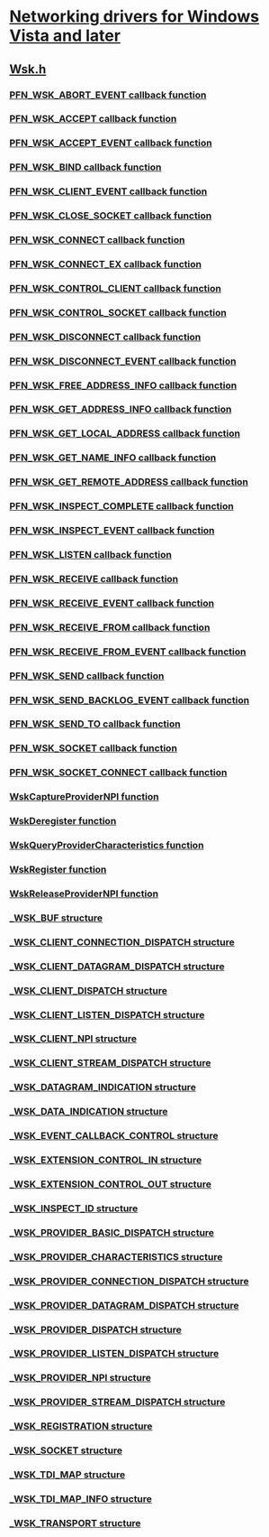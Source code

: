 # [Networking drivers for Windows Vista and later](../_netvista/index.md)
## [Wsk.h](index.md)
### [PFN_WSK_ABORT_EVENT callback function](../wsk/nc-wsk-pfn_wsk_abort_event.md)
### [PFN_WSK_ACCEPT callback function](../wsk/nc-wsk-pfn_wsk_accept.md)
### [PFN_WSK_ACCEPT_EVENT callback function](../wsk/nc-wsk-pfn_wsk_accept_event.md)
### [PFN_WSK_BIND callback function](../wsk/nc-wsk-pfn_wsk_bind.md)
### [PFN_WSK_CLIENT_EVENT callback function](../wsk/nc-wsk-pfn_wsk_client_event.md)
### [PFN_WSK_CLOSE_SOCKET callback function](../wsk/nc-wsk-pfn_wsk_close_socket.md)
### [PFN_WSK_CONNECT callback function](../wsk/nc-wsk-pfn_wsk_connect.md)
### [PFN_WSK_CONNECT_EX callback function](../wsk/nc-wsk-pfn_wsk_connect_ex.md)
### [PFN_WSK_CONTROL_CLIENT callback function](../wsk/nc-wsk-pfn_wsk_control_client.md)
### [PFN_WSK_CONTROL_SOCKET callback function](../wsk/nc-wsk-pfn_wsk_control_socket.md)
### [PFN_WSK_DISCONNECT callback function](../wsk/nc-wsk-pfn_wsk_disconnect.md)
### [PFN_WSK_DISCONNECT_EVENT callback function](../wsk/nc-wsk-pfn_wsk_disconnect_event.md)
### [PFN_WSK_FREE_ADDRESS_INFO callback function](../wsk/nc-wsk-pfn_wsk_free_address_info.md)
### [PFN_WSK_GET_ADDRESS_INFO callback function](../wsk/nc-wsk-pfn_wsk_get_address_info.md)
### [PFN_WSK_GET_LOCAL_ADDRESS callback function](../wsk/nc-wsk-pfn_wsk_get_local_address.md)
### [PFN_WSK_GET_NAME_INFO callback function](../wsk/nc-wsk-pfn_wsk_get_name_info.md)
### [PFN_WSK_GET_REMOTE_ADDRESS callback function](../wsk/nc-wsk-pfn_wsk_get_remote_address.md)
### [PFN_WSK_INSPECT_COMPLETE callback function](../wsk/nc-wsk-pfn_wsk_inspect_complete.md)
### [PFN_WSK_INSPECT_EVENT callback function](../wsk/nc-wsk-pfn_wsk_inspect_event.md)
### [PFN_WSK_LISTEN callback function](../wsk/nc-wsk-pfn_wsk_listen.md)
### [PFN_WSK_RECEIVE callback function](../wsk/nc-wsk-pfn_wsk_receive.md)
### [PFN_WSK_RECEIVE_EVENT callback function](../wsk/nc-wsk-pfn_wsk_receive_event.md)
### [PFN_WSK_RECEIVE_FROM callback function](../wsk/nc-wsk-pfn_wsk_receive_from.md)
### [PFN_WSK_RECEIVE_FROM_EVENT callback function](../wsk/nc-wsk-pfn_wsk_receive_from_event.md)
### [PFN_WSK_SEND callback function](../wsk/nc-wsk-pfn_wsk_send.md)
### [PFN_WSK_SEND_BACKLOG_EVENT callback function](../wsk/nc-wsk-pfn_wsk_send_backlog_event.md)
### [PFN_WSK_SEND_TO callback function](../wsk/nc-wsk-pfn_wsk_send_to.md)
### [PFN_WSK_SOCKET callback function](../wsk/nc-wsk-pfn_wsk_socket.md)
### [PFN_WSK_SOCKET_CONNECT callback function](../wsk/nc-wsk-pfn_wsk_socket_connect.md)
### [WskCaptureProviderNPI function](../wsk/nf-wsk-wskcaptureprovidernpi.md)
### [WskDeregister function](../wsk/nf-wsk-wskderegister.md)
### [WskQueryProviderCharacteristics function](../wsk/nf-wsk-wskqueryprovidercharacteristics.md)
### [WskRegister function](../wsk/nf-wsk-wskregister.md)
### [WskReleaseProviderNPI function](../wsk/nf-wsk-wskreleaseprovidernpi.md)
### [_WSK_BUF structure](../wsk/ns-wsk-_wsk_buf.md)
### [_WSK_CLIENT_CONNECTION_DISPATCH structure](../wsk/ns-wsk-_wsk_client_connection_dispatch.md)
### [_WSK_CLIENT_DATAGRAM_DISPATCH structure](../wsk/ns-wsk-_wsk_client_datagram_dispatch.md)
### [_WSK_CLIENT_DISPATCH structure](../wsk/ns-wsk-_wsk_client_dispatch.md)
### [_WSK_CLIENT_LISTEN_DISPATCH structure](../wsk/ns-wsk-_wsk_client_listen_dispatch.md)
### [_WSK_CLIENT_NPI structure](../wsk/ns-wsk-_wsk_client_npi.md)
### [_WSK_CLIENT_STREAM_DISPATCH structure](../wsk/ns-wsk-_wsk_client_stream_dispatch.md)
### [_WSK_DATAGRAM_INDICATION structure](../wsk/ns-wsk-_wsk_datagram_indication.md)
### [_WSK_DATA_INDICATION structure](../wsk/ns-wsk-_wsk_data_indication.md)
### [_WSK_EVENT_CALLBACK_CONTROL structure](../wsk/ns-wsk-_wsk_event_callback_control.md)
### [_WSK_EXTENSION_CONTROL_IN structure](../wsk/ns-wsk-_wsk_extension_control_in.md)
### [_WSK_EXTENSION_CONTROL_OUT structure](../wsk/ns-wsk-_wsk_extension_control_out.md)
### [_WSK_INSPECT_ID structure](../wsk/ns-wsk-_wsk_inspect_id.md)
### [_WSK_PROVIDER_BASIC_DISPATCH structure](../wsk/ns-wsk-_wsk_provider_basic_dispatch.md)
### [_WSK_PROVIDER_CHARACTERISTICS structure](../wsk/ns-wsk-_wsk_provider_characteristics.md)
### [_WSK_PROVIDER_CONNECTION_DISPATCH structure](../wsk/ns-wsk-_wsk_provider_connection_dispatch.md)
### [_WSK_PROVIDER_DATAGRAM_DISPATCH structure](../wsk/ns-wsk-_wsk_provider_datagram_dispatch.md)
### [_WSK_PROVIDER_DISPATCH structure](../wsk/ns-wsk-_wsk_provider_dispatch.md)
### [_WSK_PROVIDER_LISTEN_DISPATCH structure](../wsk/ns-wsk-_wsk_provider_listen_dispatch.md)
### [_WSK_PROVIDER_NPI structure](../wsk/ns-wsk-_wsk_provider_npi.md)
### [_WSK_PROVIDER_STREAM_DISPATCH structure](../wsk/ns-wsk-_wsk_provider_stream_dispatch.md)
### [_WSK_REGISTRATION structure](../wsk/ns-wsk-_wsk_registration.md)
### [_WSK_SOCKET structure](../wsk/ns-wsk-_wsk_socket.md)
### [_WSK_TDI_MAP structure](../wsk/ns-wsk-_wsk_tdi_map.md)
### [_WSK_TDI_MAP_INFO structure](../wsk/ns-wsk-_wsk_tdi_map_info.md)
### [_WSK_TRANSPORT structure](../wsk/ns-wsk-_wsk_transport.md)
